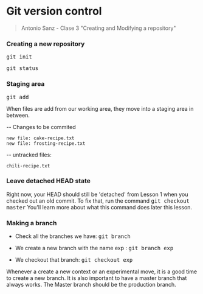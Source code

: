 # Git version control

> Antonio Sanz - Clase 3 "Creating and Modifying a repository"

### Creating a new repository

<kbd>git init</kbd>

<kbd>git status</kbd>

### Staging area

<kbd>git add</kbd>

When files are add from our working area, they move into a staging area in between.

-- Changes to be commited
    
    new file: cake-recipe.txt
    new file: frosting-recipe.txt

-- untracked files:
    
    chili-recipe.txt

### Leave detached HEAD state

Right now, your HEAD should still be 'detached' from Lesson 1 when you checked out an old commit. To fix that, run the command <kbd>git checkout master</kbd> You'll learn more about what this command does later this lesson.

### Making a branch

- Check all the branches we have:
<kbd> git branch </kbd>

- We create a new branch with the name <bold> exp </bold>:
<kbd> git branch exp </kbd>

- We checkout that branch:
<kbd> git checkout exp </kbd>

Whenever a create a new context or an experimental move, it is a good time to create a new branch. It is also important to have a master branch that always works. The Master branch should be the production branch.